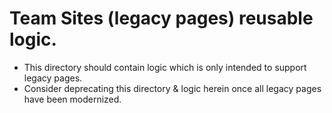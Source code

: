 # Team Sites (legacy pages) reusable logic.

- This directory should contain logic which is only intended to support legacy pages.
- Consider deprecating this directory & logic herein once all legacy pages have been modernized.
